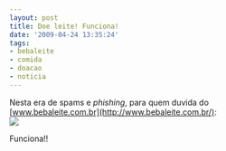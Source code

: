 ```yaml
---
layout: post
title: Doe leite! Funciona!
date: '2009-04-24 13:35:24'
tags:
- bebaleite
- comida
- doacao
- noticia
---
```



Nesta era de spams e *phishing*, para quem duvida do [www.bebaleite.com.br](http://www.bebaleite.com.br/):  
[![](http://farm4.static.flickr.com/3597/3470561239_c9329fb325.jpg?v=0)](http://www.flickr.com/photos/seiti/3470561239/)

Funciona!!


